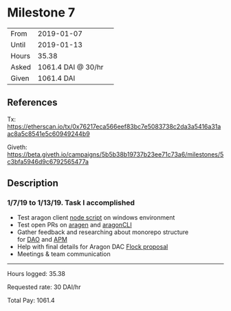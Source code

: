 # Milestone 7

| | | |
|-|-|-|
| From  | 2019-01-07 |
| Until | 2019-01-13 |
| Hours | 35.38 |
| Asked | 1061.4 DAI @ 30/hr |
| Given | 1061.4 DAI |

## References

Tx: <https://etherscan.io/tx/0x76217eca566eef83bc7e5083738c2da3a5416a31aac8a5c8541e5c60949244b9>

Giveth: <https://beta.giveth.io/campaigns/5b5b38b19737b23ee71c73a6/milestones/5c3bfa5946d9c6792565477a>

## Description

### 1/7/19 to 1/13/19. Task I accomplished

- Test aragon client [node script](https://github.com/aragon/aragon/pull/557) on windows environment
- Test open PRs on [aragen](https://github.com/aragon/aragen/pull/24/files) and [aragonCLI](https://github.com/aragon/aragon-cli/pull/248)
- Gather feedback and researching about monorepo structure for [DAO](https://github.com/aragon/aragon-cli/issues/326) and [APM](https://github.com/aragon/aragon-cli/issues/327)
- Help with final details for Aragon DAC [Flock proposal](https://github.com/aragon/flock/pull/2)
- Meetings & team communication

---

Hours logged: 35.38

Requested rate: 30 DAI/hr

Total Pay: 1061.4
